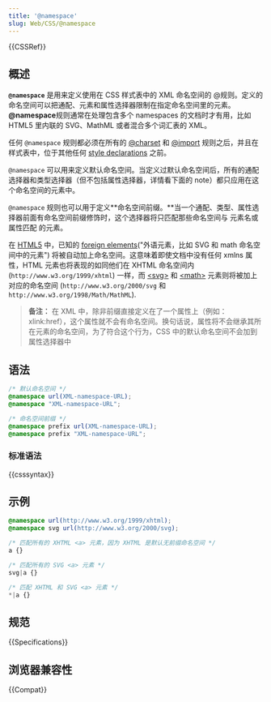 ```yaml
---
title: '@namespace'
slug: Web/CSS/@namespace
---
```


{{CSSRef}}

## 概述

**`@namespace`** 是用来定义使用在 CSS 样式表中的 XML 命名空间的 @规则。定义的命名空间可以把通配、元素和属性选择器限制在指定命名空间里的元素。**@namespace**规则通常在处理包含多个 namespaces 的文档时才有用，比如 HTML5 里内联的 SVG、MathML 或者混合多个词汇表的 XML。

任何 `@namespace` 规则都必须在所有的 [@charset](/zh-CN/docs/Web/CSS/%40charset) 和 [@import](/zh-CN/docs/Web/CSS/%40import) 规则之后，并且在样式表中，位于其他任何 [style declarations](/zh-CN/docs/Web/API/CSSStyleDeclaration) 之前。

`@namespace` 可以用来定义默认命名空间。当定义过默认命名空间后，所有的通配选择器和类型选择器（但不包括属性选择器，详情看下面的 note）都只应用在这个命名空间的元素中。

`@namespace` 规则也可以用于定义**命名空间前缀。**当一个通配、类型、属性选择器前面有命名空间前缀修饰时，这个选择器将只匹配那些命名空间与 元素名或属性匹配 的元素。

在 [HTML5](/zh-CN/docs/Glossary/HTML5) 中，已知的 [foreign elements](https://html.spec.whatwg.org/#foreign-elements)("外语元素，比如 SVG 和 math 命名空间中的元素") 将被自动加上命名空间。这意味着即使文档中没有任何 xmlns 属性，HTML 元素也将表现的如同他们在 XHTML 命名空间内 (`http://www.w3.org/1999/xhtml`) 一样，而 [\<svg>](/zh-CN/docs/Web/SVG/Element/svg) 和 [\<math>](/zh-CN/docs/Web/MathML/Element/math) 元素则将被加上对应的命名空间 (`http://www.w3.org/2000/svg` 和`http://www.w3.org/1998/Math/MathML`).

> **备注：** 在 XML 中，除非前缀直接定义在了一个属性上（例如：xlink:href），这个属性就不会有命名空间。换句话说，属性将不会继承其所在元素的命名空间，为了符合这个行为，CSS 中的默认命名空间不会加到属性选择器中

## 语法

```css
/* 默认命名空间 */
@namespace url(XML-namespace-URL);
@namespace "XML-namespace-URL";

/* 命名空间前缀 */
@namespace prefix url(XML-namespace-URL);
@namespace prefix "XML-namespace-URL";
```

### 标准语法

{{csssyntax}}

## 示例

```css
@namespace url(http://www.w3.org/1999/xhtml);
@namespace svg url(http://www.w3.org/2000/svg);

/* 匹配所有的 XHTML <a> 元素，因为 XHTML 是默认无前缀命名空间 */
a {}

/* 匹配所有的 SVG <a> 元素 */
svg|a {}

/* 匹配 XHTML 和 SVG <a> 元素 */
*|a {}
```

## 规范

{{Specifications}}

## 浏览器兼容性

{{Compat}}
